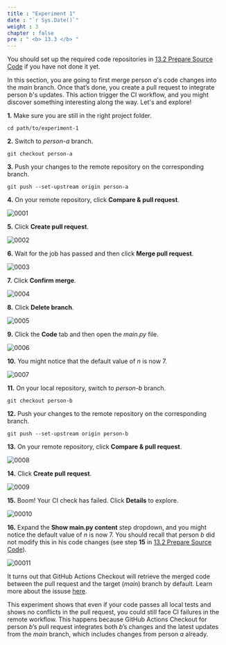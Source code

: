 ```yaml
---
title : "Experiment 1"
date : "`r Sys.Date()`"
weight : 3
chapter : false
pre : " <b> 13.3 </b> "
---
```


You should set up the required code repositories in [13.2 Prepare Source Code](13-experiments-with-gitHub-actions-merge-group/2-prepare-source-code) if you have not done it yet. 

In this section, you are going to first merge person *a*'s code changes into the *main* branch. Once that’s done, you create a pull request to integrate person *b*'s updates. This action trigger the CI workflow, and you might discover something interesting along the way. Let's and explore!

**1.** Make sure you are still in the right project folder.

```git
cd path/to/experiment-1
```

**2.** Switch to *person-a* branch.

```git
git checkout person-a
```

**3.** Push your changes to the remote repository on the corresponding branch.

```git
git push --set-upstream origin person-a
```

**4.** On your remote repository, click **Compare & pull request**.

![0001](/images/13/2/0001.svg?featherlight=false&width=100pc)

**5.** Click **Create pull request**.

![0002](/images/13/2/0002.svg?featherlight=false&width=100pc)

**6.** Wait for the job has passed and then click **Merge pull request**.

![0003](/images/13/2/0003.svg?featherlight=false&width=100pc)

**7.** Click **Confirm merge**.

![0004](/images/13/2/0004.svg?featherlight=false&width=100pc)

**8.** Click **Delete branch**.

![0005](/images/13/2/0005.svg?featherlight=false&width=100pc)

**9.** Click the **Code** tab and then open the *main.py* file.

![0006](/images/13/2/0006.svg?featherlight=false&width=100pc)

**10.** You might notice that the default value of *n* is now 7.

![0007](/images/13/2/0007.svg?featherlight=false&width=100pc)

**11.** On your local repository, switch to *person-b* branch.

```git
git checkout person-b
```

**12.** Push your changes to the remote repository on the corresponding branch.

```git
git push --set-upstream origin person-b
```

**13.** On your remote repository, click **Compare & pull request**.

![0008](/images/13/2/0008.svg?featherlight=false&width=100pc)

**14.** Click **Create pull request**.

![0009](/images/13/2/0009.svg?featherlight=false&width=100pc)

**15.** Boom! Your CI check has failed. Click **Details** to explore.

![00010](/images/13/2/00010.svg?featherlight=false&width=100pc)

**16.** Expand the **Show main.py content** step dropdown, and you might notice the default value of *n* is now 7. You should recall that person *b* did not modify this in his code changes (see step **15** in [13.2 Prepare Source Code](13-experiments-with-gitHub-actions-merge-group/2-prepare-source-code)).

![00011](/images/13/2/00011.svg?featherlight=false&width=100pc)

It turns out that GitHub Actions Checkout will retrieve the merged code between the pull request and the target (*main*) branch by default. Learn more about the issuse [here](https://github.com/actions/checkout/issues/881).

This experiment shows that even if your code passes all local tests and shows no conflicts in the pull request, you could still face CI failures in the remote workflow. This happens because GitHub Actions Checkout for person *b*’s pull request integrates both *b*’s changes and the latest updates from the *main* branch, which includes changes from person *a* already. 